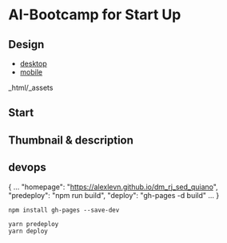 # AI-Bootcamp for Start Up

## Design

- [desktop](https://xd.adobe.com/view/d11f0dcc-e34d-467b-87c3-3b184b62b921-844c/?fullscreen)
- [mobile](https://xd.adobe.com/view/6fa99b5b-90ae-40fa-be58-331463f75bc7-3afa/)

\_html/\_assets


## Start

## Thumbnail & description

## devops

{
    ...
    "homepage": "https://alexlevn.github.io/dm_rj_sed_quiano",
    "predeploy": "npm run build",
    "deploy": "gh-pages -d build"
    ...
}

```
npm install gh-pages --save-dev
```

```
yarn predeploy
yarn deploy
```